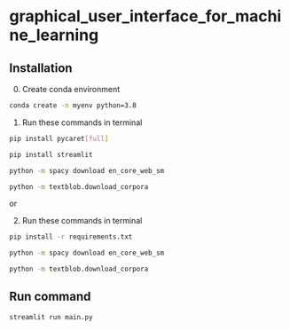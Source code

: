 # graphical_user_interface_for_machine_learning

## Installation

0. Create conda environment

```bash
conda create -n myenv python=3.8
```

1. Run these commands in terminal

```bash
pip install pycaret[full]
```

```bash
pip install streamlit
```

```bash
python -m spacy download en_core_web_sm
```

```bash
python -m textblob.download_corpora
```

or

2. Run these commands in terminal

```bash
pip install -r requirements.txt
```

```bash
python -m spacy download en_core_web_sm
```

```bash
python -m textblob.download_corpora
```

## Run command

```bash
streamlit run main.py
```
